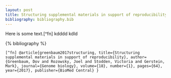 ```yaml
---
layout: post
title: Structuring supplemental materials in support of reproducibility
bibliography: bibliography.bib
---
```


Here is some text.[^fn] kdddd kdld

{% bibliography %}

`[^fn] @article{greenbaum2017structuring,
  title={Structuring supplemental materials in support of reproducibility},
  author={Greenbaum, Dov and Rozowsky, Joel and Stodden, Victoria and Gerstein, Mark},
  journal={Genome biology},
  volume={18},
  number={1},
  pages={64},
  year={2017},
  publisher={BioMed Central}
}`

